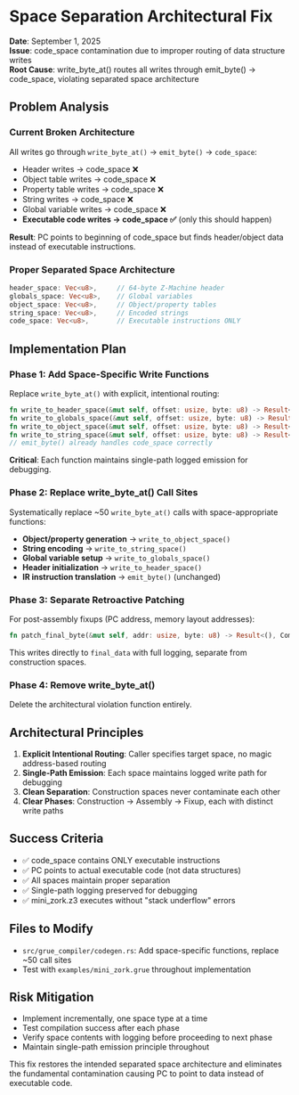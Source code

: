 # Space Separation Architectural Fix

**Date**: September 1, 2025  
**Issue**: code_space contamination due to improper routing of data structure writes  
**Root Cause**: write_byte_at() routes all writes through emit_byte() → code_space, violating separated space architecture  

## Problem Analysis

### Current Broken Architecture
All writes go through `write_byte_at()` → `emit_byte()` → `code_space`:
- Header writes → code_space ❌
- Object table writes → code_space ❌  
- Property table writes → code_space ❌
- String writes → code_space ❌
- Global variable writes → code_space ❌
- **Executable code writes → code_space ✅** (only this should happen)

**Result**: PC points to beginning of code_space but finds header/object data instead of executable instructions.

### Proper Separated Space Architecture

```rust
header_space: Vec<u8>,     // 64-byte Z-Machine header
globals_space: Vec<u8>,    // Global variables  
object_space: Vec<u8>,     // Object/property tables
string_space: Vec<u8>,     // Encoded strings
code_space: Vec<u8>,       // Executable instructions ONLY
```

## Implementation Plan

### Phase 1: Add Space-Specific Write Functions
Replace `write_byte_at()` with explicit, intentional routing:

```rust
fn write_to_header_space(&mut self, offset: usize, byte: u8) -> Result<(), CompilerError>
fn write_to_globals_space(&mut self, offset: usize, byte: u8) -> Result<(), CompilerError>  
fn write_to_object_space(&mut self, offset: usize, byte: u8) -> Result<(), CompilerError>
fn write_to_string_space(&mut self, offset: usize, byte: u8) -> Result<(), CompilerError>
// emit_byte() already handles code_space correctly
```

**Critical**: Each function maintains single-path logged emission for debugging.

### Phase 2: Replace write_byte_at() Call Sites
Systematically replace ~50 `write_byte_at()` calls with space-appropriate functions:

- **Object/property generation** → `write_to_object_space()`
- **String encoding** → `write_to_string_space()`  
- **Global variable setup** → `write_to_globals_space()`
- **Header initialization** → `write_to_header_space()`
- **IR instruction translation** → `emit_byte()` (unchanged)

### Phase 3: Separate Retroactive Patching
For post-assembly fixups (PC address, memory layout addresses):

```rust
fn patch_final_byte(&mut self, addr: usize, byte: u8) -> Result<(), CompilerError>
```

This writes directly to `final_data` with full logging, separate from construction spaces.

### Phase 4: Remove write_byte_at()
Delete the architectural violation function entirely.

## Architectural Principles

1. **Explicit Intentional Routing**: Caller specifies target space, no magic address-based routing
2. **Single-Path Emission**: Each space maintains logged write path for debugging  
3. **Clean Separation**: Construction spaces never contaminate each other
4. **Clear Phases**: Construction → Assembly → Fixup, each with distinct write paths

## Success Criteria

- ✅ code_space contains ONLY executable instructions
- ✅ PC points to actual executable code (not data structures)
- ✅ All spaces maintain proper separation
- ✅ Single-path logging preserved for debugging
- ✅ mini_zork.z3 executes without "stack underflow" errors

## Files to Modify

- `src/grue_compiler/codegen.rs`: Add space-specific functions, replace ~50 call sites
- Test with `examples/mini_zork.grue` throughout implementation

## Risk Mitigation

- Implement incrementally, one space type at a time
- Test compilation success after each phase
- Verify space contents with logging before proceeding to next phase
- Maintain single-path emission principle throughout

This fix restores the intended separated space architecture and eliminates the fundamental contamination causing PC to point to data instead of executable code.